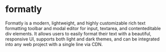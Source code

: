# formatly
Formatly is a modern, lightweight, and highly customizable rich text formatting toolbar and modal editor for input, textarea, and contenteditable div elements. It allows users to easily format their text with a beautiful, responsive UI, supports both light and dark themes, and can be integrated into any web project with a single line via CDN.
